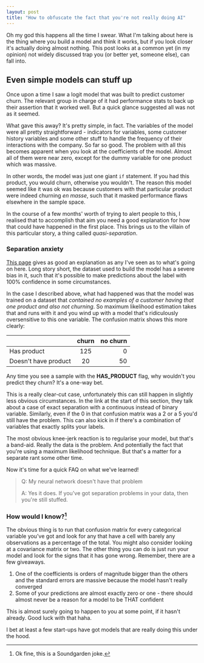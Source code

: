 ```yaml
---
layout: post
title: "How to obfuscate the fact that you're not really doing AI"
---
```


Oh my god this happens all the time I swear. What I'm talking about here is the thing where you build a model and think it works, but if you look closer it's actually doing almost nothing. This post looks at a common yet (in my opinion) not widely discussed trap you (or better yet, someone else), can fall into.

## Even simple models can stuff up

Once upon a time I saw a logit model that was built to predict customer churn. The relevant group in charge of it had performance stats to back up their assertion that it worked well. But a quick glance suggested all was not as it seemed.

What gave this away? It's pretty simple, in fact. The variables of the model were all pretty straightforward - indicators for variables, some customer history variables and some other stuff to handle the frequency of their interactions with the company. So far so good. The problem with all this becomes apparent when you look at the coefficients of the model. Almost all of them were near zero, except for the dummy variable for one product which was massive.

In other words, the model was just one giant `if` statement. If you had this product, you would churn, otherwise you wouldn't. The reason this model seemed like it was ok was because customers with that particular product were indeed churning _en masse_, such that it masked performance flaws elsewhere in the sample space.

In the course of a few months' worth of trying to alert people to this, I realised that to accomplish that aim you need a good explanation for how that could have happened in the first place. This brings us to the villain of this particular story, a thing called _quasi-separation_.

### Separation anxiety

[This page](https://stats.idre.ucla.edu/other/mult-pkg/faq/general/faqwhat-is-complete-or-quasi-complete-separation-in-logisticprobit-regression-and-how-do-we-deal-with-them/) gives as good an explanation as any I've seen as to what's going on here. Long story short, the dataset used to build the model has a severe bias in it, such that it's possible to make predictions about the label with 100% confidence in some circumstances. 

In the case I described above, what had happened was that the model was trained on a dataset that _contained no examples of a customer having that one product and also not churning_. So maximum likelihood estimation takes that and runs with it and you wind up with a model that's ridiculously oversensitive to this one variable. The confusion matrix shows this more clearly:

|               | churn | no churn |
| ------------- |:-------------:| -----:|
|Has product | 125 | 0 |
|Doesn't have product | 20 | 50 |

Any time you see a sample with the **HAS_PRODUCT** flag, why wouldn't you predict they churn? It's a one-way bet.

This is a really clear-cut case, unfortunately this can still happen in slightly less obvious circumstances. In the link at the start of this section, they talk about a case of exact separation with a continuous instead of binary variable. Similarly, even if the 0 in that confusion matrix was a 2 or a 5 you'd still have the problem. This can also kick in if there's a combination of variables that exactly splits your labels. 

The most obvious knee-jerk reaction is to regularise your model, but that's a band-aid. Really the data is the problem. And potentially the fact that you're using a maximum likelihood technique. But that's a matter for a separate rant some other time. 

Now it's time for a quick FAQ on what we've learned!

> Q: My neural network doesn't have that problem
>
> A: Yes it does. If you've got separation problems in your data, then you're still stuffed.

### How would I know?[^1]

The obvious thing is to run that confusion matrix for every categorical variable you've got and look for any that have a cell with barely any observations as a percentage of the total. You might also consider looking at a covariance matrix or two. The other thing you can do is just run your model and look for the signs that it has gone wrong. Remember, there are a few giveaways.

1. One of the coefficients is orders of magnitude bigger than the others and the standard errors are massive because the model hasn't really converged
2. Some of your predictions are almost exactly zero or one - there should almost never be a reason for a model to be THAT confident

This is almost surely going to happen to you at some point, if it hasn't already. Good luck with that haha.

I bet at least a few start-ups have got models that are really doing this under the hood. 


[^1]: Ok fine, this is a Soundgarden joke.
